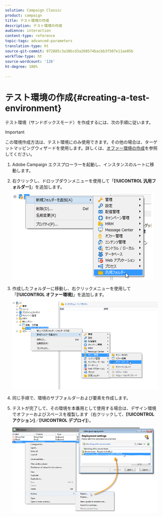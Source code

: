 ```yaml
---
solution: Campaign Classic
product: campaign
title: テスト環境の作成
description: テスト環境の作成
audience: interaction
content-type: reference
topic-tags: advanced-parameters
translation-type: ht
source-git-commit: 972885c3a38bcd3a260574bacbb3f507e11ae05b
workflow-type: ht
source-wordcount: '126'
ht-degree: 100%

---
```



# テスト環境の作成{#creating-a-test-environment}

テスト環境（サンドボックスモード）を作成するには、次の手順に従います。

>[!IMPORTANT]
>
>この環境作成方法は、テスト環境にのみ使用できます。その他の場合は、ターゲットマッピングウィザードを使用します。詳しくは、[オファー環境の作成](../../interaction/using/live-design-environments.md#creating-an-offer-environment)を参照してください。

1. Adobe Campaign エクスプローラーを起動し、インスタンスのルートに移動します。
1. 右クリックし、ドロップダウンメニューを使用して「**[!UICONTROL 汎用フォルダー]**」を追加します。

   ![](assets/offer_env_creation_001.png)

1. 作成したフォルダーに移動し、右クリックメニューを使用して「**[!UICONTROL オファー環境]**」を追加します。

   ![](assets/offer_env_creation_001bis.png)

1. 同じ手順で、環境のサブフォルダーおよび要素を作成します。
1. テストが完了して、その環境を本番用として使用する場合は、デザイン環境でオファーおよびスペースを複製します（右クリックして、**[!UICONTROL アクション]**／**[!UICONTROL デプロイ]**）。

   ![](assets/migration_interaction_5.png)

